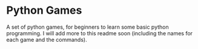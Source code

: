 # Python Games
A set of python games, for beginners to learn some basic python programming. I will add more to this readme soon (including the names for each game and the commands).
